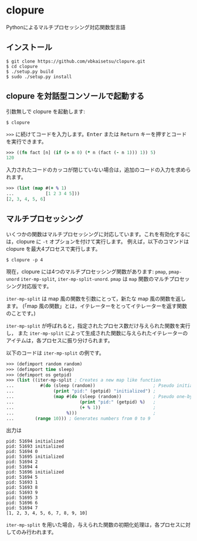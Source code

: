 # clopure
Pythonによるマルチプロセッシング対応関数型言語

## インストール

```
$ git clone https://github.com/vbkaisetsu/clopure.git
$ cd clopure
$ ./setup.py build
$ sudo ./setup.py install
```

## clopure を対話型コンソールで起動する

引数無しで clopure を起動します:
```
$ clopure
```

`>>>` に続けてコードを入力します。<kbd>Enter</kbd> または <kbd>Return</kbd> キーを押すとコードを実行できます。
```clojure
>>> ((fn fact [n] (if (> n 0) (* n (fact (- n 1))) 1)) 5)
120
```

入力されたコードのカッコが閉じていない場合は，追加のコードの入力を求められます。
```clojure
>>> (list (map #(+ % 1)
...            [1 2 3 4 5]))
[2, 3, 4, 5, 6]
```

## マルチプロセッシング

いくつかの関数はマルチプロセッシングに対応しています。これを有効化するには，clopure に `-t` オプションを付けて実行します。
例えば，以下のコマンドは clopure を最大4プロセスで実行します。
```
$ clopure -p 4
```

現在，clopure には4つのマルチプロセッシング関数があります: `pmap`, `pmap-unord` `iter-mp-split`, `iter-mp-split-unord`.
`pmap` は `map` 関数のマルチプロセッシング対応版です。

`iter-mp-split` は map 風の関数を引数にとって，新たな map 風の関数を返します。
(「map 風の関数」とは，イテレーターをとってイテレーターを返す関数のことです。)

`iter-mp-split` が呼ばれると，指定されたプロセス数だけ与えられた関数を実行し，
また `iter-mp-split` によって生成された関数に与えられたイテレーターのアイテムは，各プロセスに振り分けられます。

以下のコードは `iter-mp-split` の例です。
```clojure
>>> (defimport random random)
>>> (defimport time sleep)
>>> (defimport os getpid)
>>> (list ((iter-mp-split ; Creates a new map like function
...          #(do (sleep (random))                      ; Pseudo initialization
...               (print "pid:" (getpid) "initialized") ;
...               (map #(do (sleep (random))            ; Pseudo one-by-one processing
...                         (print "pid:" (getpid) %)   ;
...                         (+ % 1))                    ;
...                    %)))                             ;
...        (range 10))) ; Generates numbers from 0 to 9
```
出力は
```
pid: 51694 initialized
pid: 51693 initialized
pid: 51694 0
pid: 51695 initialized
pid: 51694 2
pid: 51694 4
pid: 51696 initialized
pid: 51694 5
pid: 51693 1
pid: 51693 8
pid: 51693 9
pid: 51695 3
pid: 51696 6
pid: 51694 7
[1, 2, 3, 4, 5, 6, 7, 8, 9, 10]
```

`iter-mp-split` を用いた場合，与えられた関数の初期化処理は，各プロセスに対してのみ行われます。
